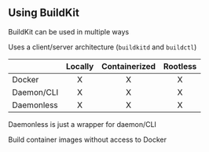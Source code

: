 ## Using BuildKit

BuildKit can be used in multiple ways

Uses a client/server architecture (`buildkitd` and `buildctl`)

|            | Locally | Containerized | Rootless |
|------------|:-------:|:-------------:|:--------:|
| Docker     | X       | X             | X
| Daemon/CLI | X       | X             | X
| Daemonless | X       | X             | X

Daemonless is just a wrapper for daemon/CLI

Build container images without access to Docker

